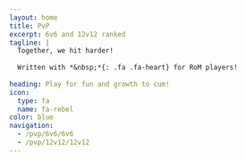```yaml
---
layout: home
title: PvP
excerpt: 6v6 and 12v12 ranked
tagline: |
  Together, we hit harder!
  
  Written with *&nbsp;*{: .fa .fa-heart} for RoM players!
  
heading: Play for fun and growth to cum!
icon:
  type: fa
  name: fa-rebel
color: blue
navigation:
  - /pvp/6v6/6v6
  - /pvp/12v12/12v12
---
```

